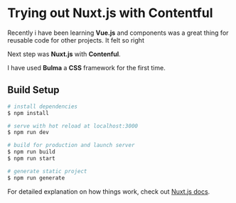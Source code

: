 # Trying out Nuxt.js with Contentful

Recently i have been learning **Vue.js** and components was a great thing for reusable code for other projects. It felt so right

Next step was **Nuxt.js** with **Contenful**.

I have used **Bulma** a **CSS** framework for the first time.

## Build Setup

``` bash
# install dependencies
$ npm install

# serve with hot reload at localhost:3000
$ npm run dev

# build for production and launch server
$ npm run build
$ npm run start

# generate static project
$ npm run generate
```

For detailed explanation on how things work, check out [Nuxt.js docs](https://nuxtjs.org).
